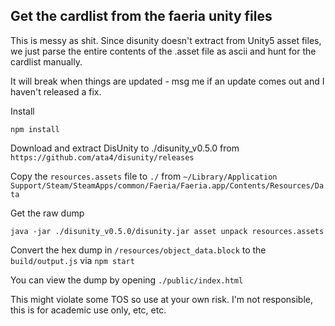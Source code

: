 Get the cardlist from the faeria unity files
--
This is messy as shit.  Since disunity doesn't extract from Unity5 asset files, we just parse
the entire contents of the .asset file as ascii and hunt for the cardlist manually.

It will break when things are updated - msg me if an update comes out and I haven't released a fix.

Install

`npm install`

Download and extract DisUnity to ./disunity_v0.5.0 from `https://github.com/ata4/disunity/releases`

Copy the `resources.assets` file to `./` from `~/Library/Application Support/Steam/SteamApps/common/Faeria/Faeria.app/Contents/Resources/Data`

Get the raw dump

`java -jar ./disunity_v0.5.0/disunity.jar asset unpack resources.assets`

Convert the hex dump in `/resources/object_data.block` to the `build/output.js` via `npm start`

You can view the dump by opening `./public/index.html`


This might violate some TOS so use at your own risk.
I'm not responsible, this is for academic use only, etc, etc.